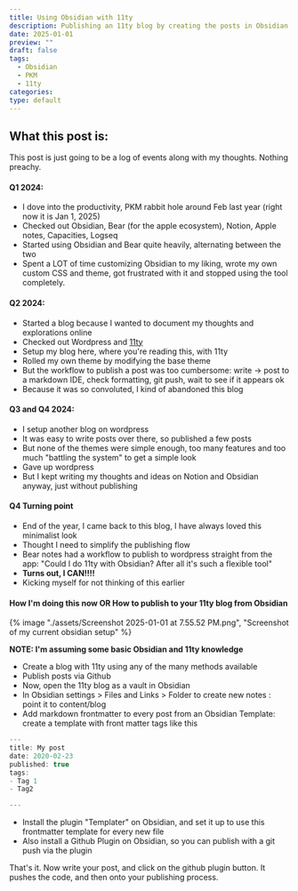 ```yaml
---
title: Using Obsidian with 11ty
description: Publishing an 11ty blog by creating the posts in Obsidian sounds like a perfect workflow
date: 2025-01-01
preview: ""
draft: false
tags:
  - Obsidian
  - PKM
  - 11ty
categories: 
type: default
---
```

## What this post is:

This post is just going to be a log of events along with my thoughts. Nothing preachy. 

#### Q1 2024:
- I dove into the productivity, PKM rabbit hole around Feb last year (right now it is Jan 1, 2025)
- Checked out Obsidian, Bear (for the apple ecosystem), Notion, Apple notes, Capacities, Logseq
- Started using Obsidian and Bear quite heavily, alternating between the two
- Spent a LOT of time customizing Obsidian to my liking, wrote my own custom CSS and theme, got frustrated with it and stopped using the tool completely.

#### Q2 2024:
- Started a blog because I wanted to document my thoughts and explorations online
- Checked out Wordpress and [11ty](https://www.11ty.dev/)
- Setup my blog here, where you're reading this, with 11ty
- Rolled my own theme by modifying the base theme
- But the workflow to publish a post was too cumbersome: write -> post to a markdown IDE, check formatting, git push, wait to see if it appears ok
- Because it was so convoluted, I kind of abandoned this blog

#### Q3 and Q4 2024:
- I setup another blog on wordpress
- It was easy to write posts over there, so published a few posts
- But none of the themes were simple enough, too many features and too much "battling the system" to get a simple look
- Gave up wordpress
- But I kept writing my thoughts and ideas on Notion and Obsidian anyway, just without publishing

#### Q4 Turning point
- End of the year, I came back to this blog, I have always loved this minimalist look
- Thought I need to simplify the publishing flow
- Bear notes had a workflow to publish to wordpress straight from the app: "Could I do 11ty with Obsidian? After all it's such a flexible tool"
- **Turns out, I CAN!!!!**
- Kicking myself for not thinking of this earlier

#### How I'm doing this now OR How to publish to your 11ty blog from Obsidian

{% image "./assets/Screenshot 2025-01-01 at 7.55.52 PM.png", "Screenshot of my current obsidian setup" %}

**NOTE: I'm assuming some basic Obsidian and 11ty knowledge**

- Create a blog with 11ty using any of the many methods available
- Publish posts via Github
- Now, open the 11ty blog as a vault in Obsidian
- In Obsidian settings > Files and Links > Folder to create new notes : point it to content/blog
- Add markdown frontmatter to every post from an Obsidian Template: create a template with front matter tags like this
```js
---
title: My post
date: 2020-02-23
published: true
tags:
- Tag 1
- Tag2

---
```
- Install the plugin "Templater" on Obsidian, and set it up to use this frontmatter template for every new file
- Also install a Github Plugin on Obsidian, so you can publish with a git push via the plugin

That's it.
Now write your post, and click on the github plugin button. It pushes the code, and then onto your publishing process. 

